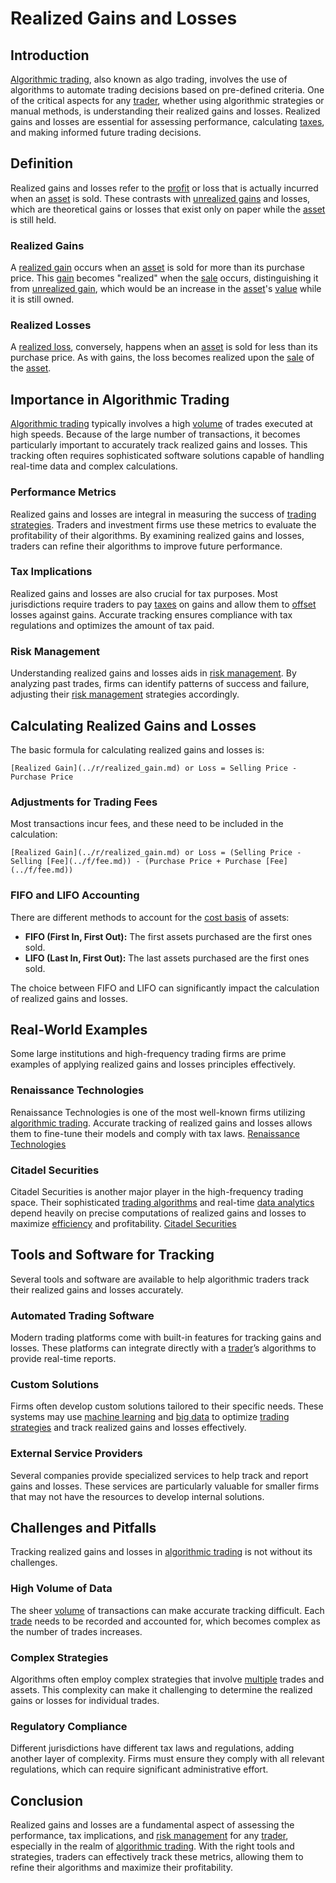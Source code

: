 # Realized Gains and Losses

## Introduction
[Algorithmic trading](../a/algorithmic_trading.md), also known as algo trading, involves the use of algorithms to automate trading decisions based on pre-defined criteria. One of the critical aspects for any [trader](../t/trader.md), whether using algorithmic strategies or manual methods, is understanding their realized gains and losses. Realized gains and losses are essential for assessing performance, calculating [taxes](../t/taxes.md), and making informed future trading decisions.

## Definition
Realized gains and losses refer to the [profit](../p/profit.md) or loss that is actually incurred when an [asset](../a/asset.md) is sold. These contrasts with [unrealized gains](../u/unrealized_gains.md) and losses, which are theoretical gains or losses that exist only on paper while the [asset](../a/asset.md) is still held.

### Realized Gains
A [realized gain](../r/realized_gain.md) occurs when an [asset](../a/asset.md) is sold for more than its purchase price. This [gain](../g/gain.md) becomes "realized" when the [sale](../s/sale.md) occurs, distinguishing it from [unrealized gain](../u/unrealized_gain.md), which would be an increase in the [asset](../a/asset.md)'s [value](../v/value.md) while it is still owned.

### Realized Losses
A [realized loss](../r/realized_loss.md), conversely, happens when an [asset](../a/asset.md) is sold for less than its purchase price. As with gains, the loss becomes realized upon the [sale](../s/sale.md) of the [asset](../a/asset.md).

## Importance in Algorithmic Trading
[Algorithmic trading](../a/algorithmic_trading.md) typically involves a high [volume](../v/volume.md) of trades executed at high speeds. Because of the large number of transactions, it becomes particularly important to accurately track realized gains and losses. This tracking often requires sophisticated software solutions capable of handling real-time data and complex calculations.

### Performance Metrics
Realized gains and losses are integral in measuring the success of [trading strategies](../t/trading_strategies.md). Traders and investment firms use these metrics to evaluate the profitability of their algorithms. By examining realized gains and losses, traders can refine their algorithms to improve future performance.

### Tax Implications
Realized gains and losses are also crucial for tax purposes. Most jurisdictions require traders to pay [taxes](../t/taxes.md) on gains and allow them to [offset](../o/offset.md) losses against gains. Accurate tracking ensures compliance with tax regulations and optimizes the amount of tax paid.

### Risk Management
Understanding realized gains and losses aids in [risk management](../r/risk_management.md). By analyzing past trades, firms can identify patterns of success and failure, adjusting their [risk management](../r/risk_management.md) strategies accordingly.

## Calculating Realized Gains and Losses
The basic formula for calculating realized gains and losses is:

```
[Realized Gain](../r/realized_gain.md) or Loss = Selling Price - Purchase Price
```

### Adjustments for Trading Fees
Most transactions incur fees, and these need to be included in the calculation:

```
[Realized Gain](../r/realized_gain.md) or Loss = (Selling Price - Selling [Fee](../f/fee.md)) - (Purchase Price + Purchase [Fee](../f/fee.md))
```

### FIFO and LIFO Accounting
There are different methods to account for the [cost basis](../c/cost_basis.md) of assets:

- **FIFO (First In, First Out):** The first assets purchased are the first ones sold.
- **LIFO (Last In, First Out):** The last assets purchased are the first ones sold.

The choice between FIFO and LIFO can significantly impact the calculation of realized gains and losses.

## Real-World Examples
Some large institutions and high-frequency trading firms are prime examples of applying realized gains and losses principles effectively.

### Renaissance Technologies
Renaissance Technologies is one of the most well-known firms utilizing [algorithmic trading](../a/algorithmic_trading.md). Accurate tracking of realized gains and losses allows them to fine-tune their models and comply with tax laws. [Renaissance Technologies](https://www.rentec.com/)

### Citadel Securities
Citadel Securities is another major player in the high-frequency trading space. Their sophisticated [trading algorithms](../t/trading_algorithms.md) and real-time [data analytics](../d/data_analytics.md) depend heavily on precise computations of realized gains and losses to maximize [efficiency](../e/efficiency.md) and profitability. [Citadel Securities](https://www.citadelsecurities.com/)

## Tools and Software for Tracking
Several tools and software are available to help algorithmic traders track their realized gains and losses accurately.

### Automated Trading Software
Modern trading platforms come with built-in features for tracking gains and losses. These platforms can integrate directly with a [trader](../t/trader.md)’s algorithms to provide real-time reports.

### Custom Solutions
Firms often develop custom solutions tailored to their specific needs. These systems may use [machine learning](../m/machine_learning.md) and [big data](../b/big_data_in_trading.md) to optimize [trading strategies](../t/trading_strategies.md) and track realized gains and losses effectively.

### External Service Providers
Several companies provide specialized services to help track and report gains and losses. These services are particularly valuable for smaller firms that may not have the resources to develop internal solutions.

## Challenges and Pitfalls
Tracking realized gains and losses in [algorithmic trading](../a/algorithmic_trading.md) is not without its challenges. 

### High Volume of Data
The sheer [volume](../v/volume.md) of transactions can make accurate tracking difficult. Each [trade](../t/trade.md) needs to be recorded and accounted for, which becomes complex as the number of trades increases.

### Complex Strategies
Algorithms often employ complex strategies that involve [multiple](../m/multiple.md) trades and assets. This complexity can make it challenging to determine the realized gains or losses for individual trades.

### Regulatory Compliance
Different jurisdictions have different tax laws and regulations, adding another layer of complexity. Firms must ensure they comply with all relevant regulations, which can require significant administrative effort.

## Conclusion
Realized gains and losses are a fundamental aspect of assessing the performance, tax implications, and [risk management](../r/risk_management.md) for any [trader](../t/trader.md), especially in the realm of [algorithmic trading](../a/algorithmic_trading.md). With the right tools and strategies, traders can effectively track these metrics, allowing them to refine their algorithms and maximize their profitability.
